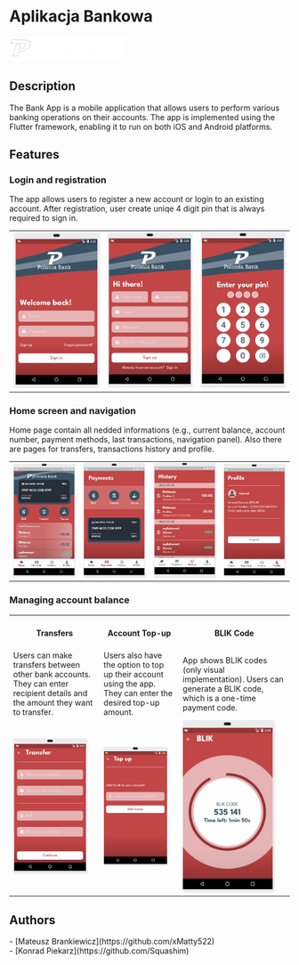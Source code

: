 
<h1>Aplikacja Bankowa</h1>
<img src="lib/images/home_logo.png" alt="logo" />

<h2>Description</h2>
The Bank App is a mobile application that allows users to perform various banking operations on their accounts. The app is implemented using the Flutter framework, enabling it to run on both iOS and Android platforms.

<h2>Features</h2>
<h3>Login and registration</h3>
The app allows users to register a new account or login to an existing account. After registration, user create uniqe 4 digit pin that is always required to sign in. <br>
<table>
        <tr>
            <td>
                <img src="readme_images/login.jpg"
                     width="100%"/>
            </td>
           <td>
                <img src="readme_images/register.jpg"
                     width="100%"/>
            </td>
            <td>
                <img src="readme_images/pin.jpg"
                     width="100%"/>
            </td>
        </tr>
</table>

<h3>Home screen and navigation</h3>
Home page contain all nedded informations (e.g., current balance, account number, payment methods, last transactions, navigation panel). Also there are pages for transfers, transactions history and profile.<br>
<table>
        <tr>
            <td>
                <img src="readme_images/home.jpg"
                     width="100%"/>
            </td>
           <td>
                <img src="readme_images/payments.jpg"
                     width="100%"/>
            </td>
            <td>
                <img src="readme_images/history.jpg"
                     width="100%"/>
            </td>
          <td>
                <img src="readme_images/profile.jpg"
                     width="100%"/>
            </td>
        </tr>
</table>

<h3>Managing account balance</h3>
<table>
  <th>
    <h4>Transfers</h4>
  </th>
  <th>
    <h4>Account Top-up</h4>
  </th>
    <th>
    <h4>BLIK Code</h4>
  </th>
  <tr>
    <td>
      Users can make transfers between other bank accounts. They can enter recipient details and the amount they want to transfer. 
    </td>
    <td>
    Users also have the option to top up their account using the app. They can enter the desired top-up amount.
    </td>
    <td>
     App shows BLIK codes (only visual implementation). Users can generate a BLIK code, which is a one-time payment code. 
    </td>
  </tr>
        <tr>
            <td>
                <img src="readme_images/transfer.jpg"
                     width="90%"/>
            </td>
           <td>
                <img src="readme_images/topup.jpg"
                     width="90%"/>
            </td>
           <td>
                <img src="readme_images/blik.jpg"
                     width="90%"/>
            </td>
        </tr>
</table>

<h2>Authors</h2>
- [Mateusz Brankiewicz](https://github.com/xMatty522)<br>
- [Konrad Piekarz](https://github.com/Squashim)
